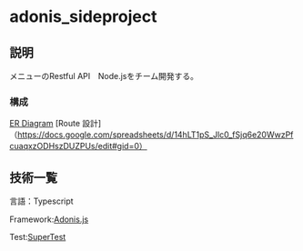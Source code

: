 # adonis_sideproject
## 説明
メニューのRestful API　Node.jsをチーム開発する。
### 構成
[ER Diagram](https://drive.google.com/file/d/127q5cjhRV9IxQQDugWFnwTAx_5yE_ZKX/view)
[Route 設計]（https://docs.google.com/spreadsheets/d/14hLT1pS_Jlc0_fSjq6e20WwzPfcuaqxzODHszDUZPUs/edit#gid=0）
## 技術一覧
言語：Typescript

Framework:[Adonis.js](https://adonisjs.com/) 

Test:[SuperTest](https://github.com/visionmedia/supertest)
